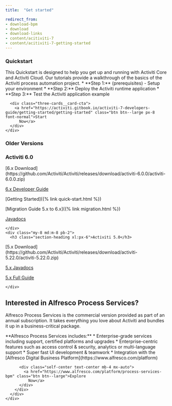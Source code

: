 ```yaml
---
title:  "Get started"

redirect_from:
- download-bpm
- download
- download-links
- content/acitiviti-7
- content/acitiviti-7-getting-started
---
```

<div class="three-cards">
  <div class="three-cards__wrap">
    <div class="card three-cards__card">
      <h3 class="card__title">Quickstart</h3>

<div class="card__content" markdown='1'>
This Quickstart is designed to help you get up and running with Activiti Core and Activiti Cloud. Our tutorials provide a walkthrough of the basics of the Activiti process automation project.
* **Step 1:** (prerequisites) - Setup your environment
* **Step 2:** Deploy the Activiti runtime application
* **Step 3:** Test the Activiti application example
</div>

      <div class="three-cards__card-cta">
        <a href="https://activiti.gitbook.io/activiti-7-developers-guide/getting-started/getting-started" class="btn btn--large px-8 font-normal">Start
          Now</a>
      </div>
    </div>

  </div>
</div>

<div class="wrap py-4 xl:py-16 text-center">
  <h3 class="section-heading text-center">Older Versions</h3>
  <div class="flex flex-wrap justify-around">
    <div class="my-8 md:m-8 pb-2">
      <h3 class="section-heading xl:px-6">Activiti 6.0</h3>
      
<div markdown='1'>
[6.x
Download](https://github.com/Activiti/Activiti/releases/download/activiti-6.0.0/activiti-6.0.0.zip)

[6.x Developer Guide](/userguide)

[Getting Started]({% link quick-start.html %})

[Migration Guide 5.x to 6.x]({% link migration.html %})

[Javadocs](/javadocs)
</div>
      
    </div>
    <div class="my-8 md:m-8 pb-2">
      <h3 class="section-heading xl:px-6">Activiti 5.0</h3>
      
<div markdown='1'>
[5.x
Download](https://github.com/Activiti/Activiti/releases/download/activiti-5.22.0/activiti-5.22.0.zip)

[5.x Javadocs](/javadocs)

[5.x Full
Guide](https://github.com/Activiti/Activiti/releases/tag/activiti-5.22.0)
</div>
      
    </div>
  </div>
</div>

<div class="bg-grey-light py-8 xl:py-16">
  <div class="wrap py-3 xl:pt-0">
    <div class="card border-grey">
      <h2 class="card__title text-center">Interested in Alfresco Process
        Services?</h2>
      <div class="card__content py-2 lg:pb-8 xl:px-8">
        <p>Alfresco Process Services is the commercial version provided as part of an annual subscription. It takes everything you love about Activiti and bundles it up in a business-critical package.</p>
        <div class="flex flex-wrap mt-4 justify-between">
          
<div class="mb-4 md:mr-8" markdown='1'>
**Alfresco Process Services includes:**
* Enterprise-grade services including support, certified platforms
and upgrades
* Enterprise-centric features such as access control & security,
analytics or multi-language support
* Super fast UI development & teamwork
* Integration with the [Alfresco Digital Business
Platform](https://www.alfresco.com/platform)
</div>
          
          <div class="self-center text-center mb-4 mx-auto">
            <a href="https://www.alfresco.com/platform/process-services-bpm" class="btn btn--large">Explore
              Now</a>
          </div>
        </div>
      </div>
    </div>
  </div>
</div>
